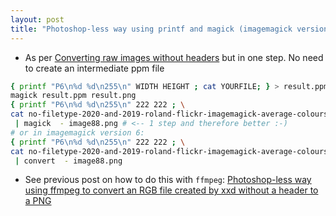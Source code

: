 ```yaml
---
layout: post
title: "Photoshop-less way using printf and magick (imagemagick version 7) to convert an RGB file created by xxd without a header to a PNG"
---
```


* As per [Converting raw images without headers](https://stackoverflow.com/questions/62602215/converting-raw-images-without-headers) but in one step. No need to create an intermediate ppm file

```bash
{ printf "P6\n%d %d\n255\n" WIDTH HEIGHT ; cat YOURFILE; } > result.ppm
magick result.ppm result.png
{ printf "P6\n%d %d\n255\n" 222 222 ; \
cat no-filetype-2020-and-2019-roland-flickr-imagemagick-average-colours; } \
 | magick  - image88.png # <-- 1 step and therefore better :-)
# or in imagemagick version 6:
{ printf "P6\n%d %d\n255\n" 222 222 ; \
cat no-filetype-2020-and-2019-roland-flickr-imagemagick-average-colours; } \
 | convert  - image88.png
```
* See previous post on how to do this with `ffmpeg`: [Photoshop-less way using ffmpeg to convert an RGB file created by xxd without a header to a PNG](http://rolandtanglao.com/2021/04/06/p1-ffmpeg-photoshop-convert-raw-rgb-file-without-headers-to-png/)

